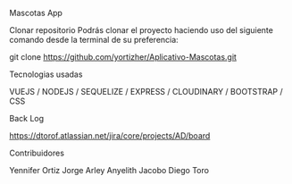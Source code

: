 Mascotas App

Clonar repositorio
Podrás clonar el proyecto haciendo uso del siguiente comando desde la terminal de su preferencia:

git clone https://github.com/yortizher/Aplicativo-Mascotas.git

Tecnologias usadas

VUEJS / NODEJS / SEQUELIZE / EXPRESS / CLOUDINARY / BOOTSTRAP / CSS

Back Log

https://dtorof.atlassian.net/jira/core/projects/AD/board

Contribuidores

Yennifer Ortiz
Jorge Arley
Anyelith Jacobo
Diego Toro
